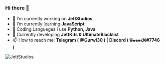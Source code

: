 ### Hi there 👋


- 🔭 I’m currently working on **JettStudios**
- 🌱 I’m currently learning **JavaScript**
- 🐣 Coding Langueges i use **Python, Java**
- 👀 Currently developing **JettKits & UltimateBlacklist**
- 📫 How to reach me: **Telegram ( @Gurwi30 )** | **Discord ( 𝓖𝓾𝓻𝔀𝓲𝟑𝟎#7746 )**

![JettStudios](https://i.imgur.com/GKFGoUf.png)
